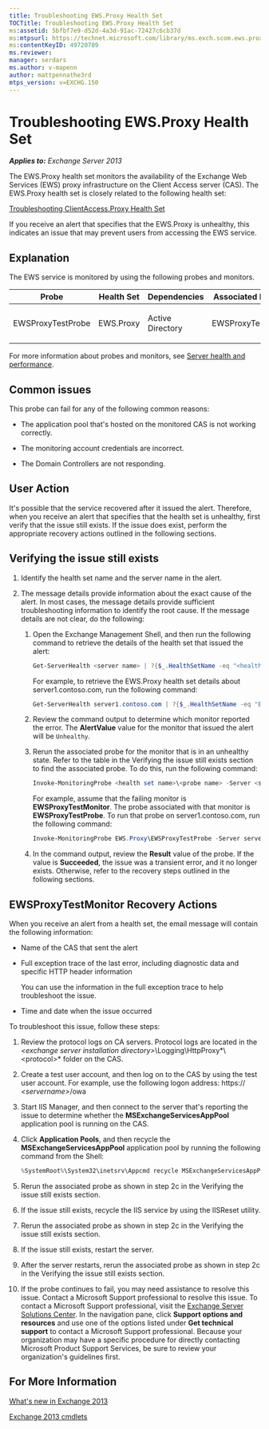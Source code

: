 ```yaml
---
title: Troubleshooting EWS.Proxy Health Set
TOCTitle: Troubleshooting EWS.Proxy Health Set
ms:assetid: 5bfbf7e9-d52d-4a3d-91ac-72427c6cb37d
ms:mtpsurl: https://technet.microsoft.com/library/ms.exch.scom.ews.proxy(v=EXCHG.150)
ms:contentKeyID: 49720789
ms.reviewer:
manager: serdars
ms.author: v-mapenn
author: mattpennathe3rd
mtps_version: v=EXCHG.150
---
```


# Troubleshooting EWS.Proxy Health Set

_**Applies to:** Exchange Server 2013_

The EWS.Proxy health set monitors the availability of the Exchange Web Services (EWS) proxy infrastructure on the Client Access server (CAS). The EWS.Proxy health set is closely related to the following health set:

[Troubleshooting ClientAccess.Proxy Health Set](troubleshooting-clientaccess-proxy-health-set.md)

If you receive an alert that specifies that the EWS.Proxy is unhealthy, this indicates an issue that may prevent users from accessing the EWS service.

## Explanation

The EWS service is monitored by using the following probes and monitors.

<table>
<colgroup>
<col style="width: 25%" />
<col style="width: 25%" />
<col style="width: 25%" />
<col style="width: 25%" />
</colgroup>
<thead>
<tr class="header">
<th>Probe</th>
<th>Health Set</th>
<th>Dependencies</th>
<th>Associated Monitors</th>
</tr>
</thead>
<tbody>
<tr class="odd">
<td><p>EWSProxyTestProbe</p></td>
<td><p>EWS.Proxy</p></td>
<td><p>Active Directory</p></td>
<td><p>EWSProxyTestMonitor</p></td>
</tr>
</tbody>
</table>

For more information about probes and monitors, see [Server health and performance](https://technet.microsoft.com/library/jj150551\(v=exchg.150\)).

## Common issues

This probe can fail for any of the following common reasons:

- The application pool that's hosted on the monitored CAS is not working correctly.

- The monitoring account credentials are incorrect.

- The Domain Controllers are not responding.

## User Action

It's possible that the service recovered after it issued the alert. Therefore, when you receive an alert that specifies that the health set is unhealthy, first verify that the issue still exists. If the issue does exist, perform the appropriate recovery actions outlined in the following sections.

## Verifying the issue still exists

1. Identify the health set name and the server name in the alert.

2. The message details provide information about the exact cause of the alert. In most cases, the message details provide sufficient troubleshooting information to identify the root cause. If the message details are not clear, do the following:

   1. Open the Exchange Management Shell, and then run the following command to retrieve the details of the health set that issued the alert:

      ```powershell
      Get-ServerHealth <server name> | ?{$_.HealthSetName -eq "<health set name>"}
      ```

      For example, to retrieve the EWS.Proxy health set details about server1.contoso.com, run the following command:

      ```powershell
      Get-ServerHealth server1.contoso.com | ?{$_.HealthSetName -eq "EWS.Proxy"}
      ```

   2. Review the command output to determine which monitor reported the error. The **AlertValue** value for the monitor that issued the alert will be `Unhealthy`.

   3. Rerun the associated probe for the monitor that is in an unhealthy state. Refer to the table in the Verifying the issue still exists section to find the associated probe. To do this, run the following command:

      ```powershell
      Invoke-MonitoringProbe <health set name>\<probe name> -Server <server name> | Format-List
      ```

      For example, assume that the failing monitor is **EWSProxyTestMonitor**. The probe associated with that monitor is **EWSProxyTestProbe**. To run that probe on server1.contoso.com, run the following command:

      ```powershell
      Invoke-MonitoringProbe EWS.Proxy\EWSProxyTestProbe -Server server1.contoso.com | Format-List
      ```

   4. In the command output, review the **Result** value of the probe. If the value is **Succeeded**, the issue was a transient error, and it no longer exists. Otherwise, refer to the recovery steps outlined in the following sections.

## EWSProxyTestMonitor Recovery Actions

When you receive an alert from a health set, the email message will contain the following information:

- Name of the CAS that sent the alert

- Full exception trace of the last error, including diagnostic data and specific HTTP header information

  You can use the information in the full exception trace to help troubleshoot the issue.

- Time and date when the issue occurred

To troubleshoot this issue, follow these steps:

1. Review the protocol logs on CA servers. Protocol logs are located in the *\<exchange server installation directory\>*\\Logging\\HttpProxy*\\\<protocol\>* folder on the CAS.

2. Create a test user account, and then log on to the CAS by using the test user account. For example, use the following logon address: https:// *\<servername\>*/owa

3. Start IIS Manager, and then connect to the server that's reporting the issue to determine whether the **MSExchangeServicesAppPool** application pool is running on the CAS.

4. Click **Application Pools**, and then recycle the **MSExchangeServicesAppPool** application pool by running the following command from the Shell:

   ```powershell
   %SystemRoot%\System32\inetsrv\Appcmd recycle MSExchangeServicesAppPool
   ```

5. Rerun the associated probe as shown in step 2c in the Verifying the issue still exists section.

6. If the issue still exists, recycle the IIS service by using the IISReset utility.

7. Rerun the associated probe as shown in step 2c in the Verifying the issue still exists section.

8. If the issue still exists, restart the server.

9. After the server restarts, rerun the associated probe as shown in step 2c in the Verifying the issue still exists section.

10. If the probe continues to fail, you may need assistance to resolve this issue. Contact a Microsoft Support professional to resolve this issue. To contact a Microsoft Support professional, visit the [Exchange Server Solutions Center](https://go.microsoft.com/fwlink/p/?linkid=180809). In the navigation pane, click **Support options and resources** and use one of the options listed under **Get technical support** to contact a Microsoft Support professional. Because your organization may have a specific procedure for directly contacting Microsoft Product Support Services, be sure to review your organization's guidelines first.

## For More Information

[What's new in Exchange 2013](https://technet.microsoft.com/library/jj150540\(v=exchg.150\))

[Exchange 2013 cmdlets](https://technet.microsoft.com/library/bb124413\(v=exchg.150\))
